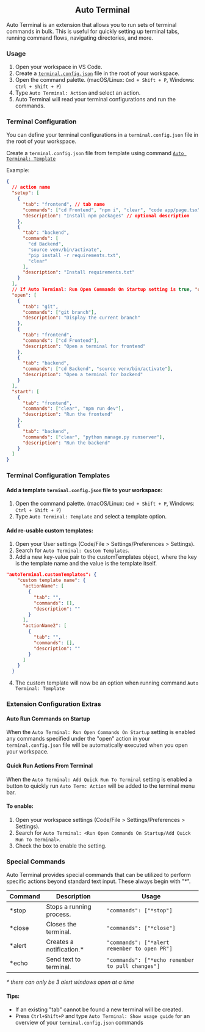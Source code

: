 <div align="center">
  <h2>Auto Terminal</h2>
</div>

Auto Terminal is an extension that allows you to run sets of terminal commands in bulk. This is useful for quickly setting up terminal tabs, running command flows, navigating directories, and more.

### Usage

1. Open your workspace in VS Code.
2. Create a [`terminal.config.json`](#terminal-configuration) file in the root of your workspace.
3. Open the command palette. (macOS/Linux: `Cmd + Shift + P`, Windows: `Ctrl + Shift + P`)
4. Type `Auto Terminal: Action` and select an action.
5. Auto Terminal will read your terminal configurations and run the commands.

### Terminal Configuration

You can define your terminal configurations in a `terminal.config.json` file in the root of your workspace.

Create a `terminal.config.json` file from template using command [`Auto Terminal: Template`](#terminal-configuration-templates)

Example:

```json
{
  // action name
  "setup": [
    {
      "tab": "frontend", // tab name
      "commands": ["cd Frontend", "npm i", "clear", "code app/page.tsx"], // array of commands
      "description": "Install npm packages" // optional description
    },
    {
      "tab": "backend",
      "commands": [
        "cd Backend",
        "source venv/bin/activate",
        "pip install -r requirements.txt",
        "clear"
      ],
      "description": "Install requirements.txt"
    }
  ],
  // If Auto Terminal: Run Open Commands On Startup setting is true, "open" commands will run on workspace launch
  "open": [
    {
      "tab": "git",
      "commands": ["git branch"],
      "description": "Display the current branch"
    },
    {
      "tab": "frontend",
      "commands": ["cd Frontend"],
      "description": "Open a terminal for frontend"
    },
    {
      "tab": "backend",
      "commands": ["cd Backend", "source venv/bin/activate"],
      "description": "Open a terminal for backend"
    }
  ],
  "start": [
    {
      "tab": "frontend",
      "commands": ["clear", "npm run dev"],
      "description": "Run the frontend"
    },
    {
      "tab": "backend",
      "commands": ["clear", "python manage.py runserver"],
      "description": "Run the backend"
    }
  ]
}
```

### Terminal Configuration Templates

#### Add a template `terminal.config.json` file to your workspace:

1. Open the command palette. (macOS/Linux: `Cmd + Shift + P`, Windows: `Ctrl + Shift + P`)
2. Type `Auto Terminal: Template` and select a template option.

#### Add re-usable custom templates:

1. Open your User settings (Code/File > Settings/Preferences > Settings).
2. Search for `Auto Terminal: Custom Templates`.
3. Add a new key-value pair to the customTemplates object, where the key is the template name and the value is the template itself.

```json
"autoTerminal.customTemplates": {
    "custom template name": {
      "actionName": [
        {
          "tab": "",
          "commands": [],
          "description": ""
        }
      ],
      "actionName2": [
        {
          "tab": "",
          "commands": [],
          "description": ""
        }
      ]
    }
  }
```

4. The custom template will now be an option when running command `Auto Terminal: Template`

### Extension Configuration Extras

#### Auto Run Commands on Startup

When the `Auto Terminal: Run Open Commands On Startup` setting is enabled any commands specified under the "open" action in your `terminal.config.json` file will be automatically executed when you open your workspace.

#### Quick Run Actions From Terminal

When the `Auto Terminal: Add Quick Run To Terminal` setting is enabled a button to quickly run `Auto Term: Action` will be added to the terminal menu bar.

#### To enable:

1. Open your workspace settings (Code/File > Settings/Preferences > Settings).
2. Search for `Auto Terminal: <Run Open Commands On Startup/Add Quick Run To Terminal>`.
3. Check the box to enable the setting.

### Special Commands

Auto Terminal provides special commands that can be utilized to perform specific actions beyond standard text input. These always begin with "\*".

| Command | Description               | Usage                                            |
| ------- | ------------------------- | ------------------------------------------------ |
| \*stop  | Stops a running process.  | `"commands": ["*stop"]`                          |
| \*close | Closes the terminal.      | `"commands": ["*close"]`                         |
| \*alert | Creates a notification.\* | `"commands": ["*alert remember to open PR"]`     |
| \*echo  | Send text to terminal.    | `"commands": ["*echo remember to pull changes"]` |

_\* there can only be 3 alert windows open at a time_

#### Tips:

- If an existing "tab" cannot be found a new terminal will be created.
- Press `Ctrl+Shift+P` and type `Auto Terminal: Show usage guide` for an overview of your `terminal.config.json` commands
